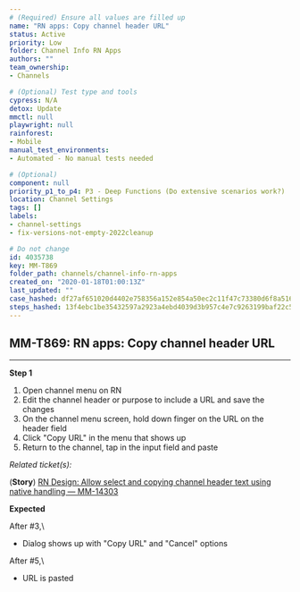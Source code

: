 ```yaml
---
# (Required) Ensure all values are filled up
name: "RN apps: Copy channel header URL"
status: Active
priority: Low
folder: Channel Info RN Apps
authors: ""
team_ownership: 
- Channels

# (Optional) Test type and tools
cypress: N/A
detox: Update
mmctl: null
playwright: null
rainforest: 
- Mobile
manual_test_environments: 
- Automated - No manual tests needed

# (Optional)
component: null
priority_p1_to_p4: P3 - Deep Functions (Do extensive scenarios work?)
location: Channel Settings
tags: []
labels: 
- channel-settings
- fix-versions-not-empty-2022cleanup

# Do not change
id: 4035738
key: MM-T869
folder_path: channels/channel-info-rn-apps
created_on: "2020-01-18T01:00:13Z"
last_updated: ""
case_hashed: df27af651020d4402e758356a152e854a50ec2c11f47c73380d6f8a516e6a34b1203b8c1ff29a863dda0552b9ca49430
steps_hashed: 13f4ebc1be35432597a2923a4ebd4039d3b957c4e7c9263199baf22c54ff27524c1ad2aaad0d9d252484fd5670d1c78e
---
```


## MM-T869: RN apps: Copy channel header URL

---

**Step 1**

1. Open channel menu on RN
2. Edit the channel header or purpose to include a URL and save the changes
3. On the channel menu screen, hold down finger on the URL on the header field
4. Click "Copy URL" in the menu that shows up
5. Return to the channel, tap in the input field and paste

_Related ticket(s):_

(**Story**) [RN Design: Allow select and copying channel header text using native handling — MM-14303](https://mattermost.atlassian.net/browse/MM-14303)

**Expected**

After #3,\\

- Dialog shows up with "Copy URL" and "Cancel" options

After #5,\\

- URL is pasted
